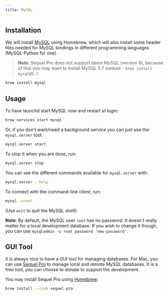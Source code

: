 ```yaml
---
title: MySQL
---
```



## Installation

We will install [MySQL](http://www.mysql.com/) using Homebrew, which will also install some header files needed for MySQL bindings in different programming languages (MySQL-Python for one).

> **Note**: Sequel Pro does not support latest MySQL (version 8), because of that you may want to install MySQL 5.7 instead - `brew install mysql@5.7`.

```sh
brew install mysql
```

## Usage

To have launchd start MySQL now and restart at login:

```sh
brew services start mysql
```

Or, if you don't want/need a background service you can just use the `mysql.server` tool:

```sh
mysql.server start
```

To stop it when you are done, run:

```sh
mysql.server stop
```

You can see the different commands available for `mysql.server` with:

```sh
mysql.server --help
```

To connect with the command-line client, run:

```sh
mysql -uroot
```

(Use `exit` to quit the MySQL shell)

**Note**: By default, the MySQL user `root` has no password. It doesn't really matter for a local development database. If you wish to change it though, you can use `mysqladmin -u root password 'new-password'`.

## GUI Tool

It is always nice to have a GUI tool for managing databases. For Mac, you can use [Sequel Pro](http://www.sequelpro.com/) to manage local and remote MySQL databases. It is a free tool, you can choose to donate to support the development.

You may install Sequel Pro using [Homebrew](/homebrew/cask):

```sh
brew install --cask sequel-pro
```
